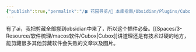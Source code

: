 ```yaml
---
{"publish":true,"permalink":"/🍀 花园导览/🧰 本库指南/Obsidian/Plugins/Cubox Obsidian 同步插件.md","created":"2025-06-05","modified":"2025-07-10","published":"2025-07-10T21:05:15.709+08:00","tags":["obsidian插件"],"cssclasses":""}
---
```



有了ai，我把剪藏全部挪到obsidian中来了，所以这个插件必备。[[Spaces/3-Resource/软件梳理/macos软件/Cubox\|Cubox]]讲道理还是有技术过硬的地方，能剪藏很多其他剪藏软件会失败的文章以及图片。
